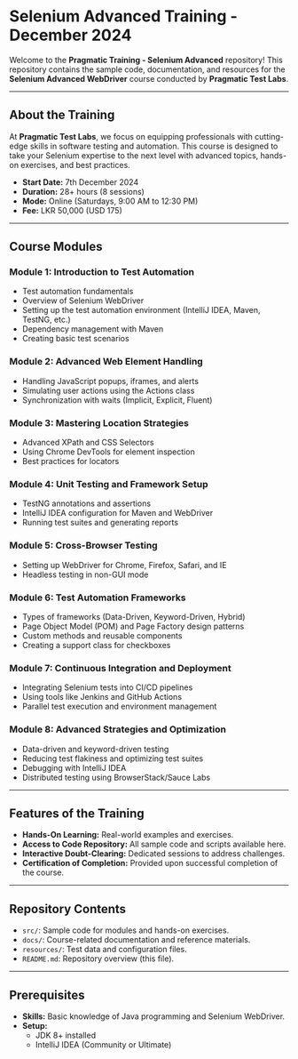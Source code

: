 # Selenium Advanced Training - December 2024

Welcome to the **Pragmatic Training - Selenium Advanced** repository! This repository contains the sample code, documentation, and resources for the **Selenium Advanced WebDriver** course conducted by **Pragmatic Test Labs**.

---

## **About the Training**
At **Pragmatic Test Labs**, we focus on equipping professionals with cutting-edge skills in software testing and automation. This course is designed to take your Selenium expertise to the next level with advanced topics, hands-on exercises, and best practices.

- **Start Date:** 7th December 2024
- **Duration:** 28+ hours (8 sessions)
- **Mode:** Online (Saturdays, 9:00 AM to 12:30 PM)
- **Fee:** LKR 50,000 (USD 175)

---

## **Course Modules**

### **Module 1: Introduction to Test Automation**
- Test automation fundamentals
- Overview of Selenium WebDriver
- Setting up the test automation environment (IntelliJ IDEA, Maven, TestNG, etc.)
- Dependency management with Maven
- Creating basic test scenarios

### **Module 2: Advanced Web Element Handling**
- Handling JavaScript popups, iframes, and alerts
- Simulating user actions using the Actions class
- Synchronization with waits (Implicit, Explicit, Fluent)

### **Module 3: Mastering Location Strategies**
- Advanced XPath and CSS Selectors
- Using Chrome DevTools for element inspection
- Best practices for locators

### **Module 4: Unit Testing and Framework Setup**
- TestNG annotations and assertions
- IntelliJ IDEA configuration for Maven and WebDriver
- Running test suites and generating reports

### **Module 5: Cross-Browser Testing**
- Setting up WebDriver for Chrome, Firefox, Safari, and IE
- Headless testing in non-GUI mode

### **Module 6: Test Automation Frameworks**
- Types of frameworks (Data-Driven, Keyword-Driven, Hybrid)
- Page Object Model (POM) and Page Factory design patterns
- Custom methods and reusable components
- Creating a support class for checkboxes

### **Module 7: Continuous Integration and Deployment**
- Integrating Selenium tests into CI/CD pipelines
- Using tools like Jenkins and GitHub Actions
- Parallel test execution and environment management

### **Module 8: Advanced Strategies and Optimization**
- Data-driven and keyword-driven testing
- Reducing test flakiness and optimizing test suites
- Debugging with IntelliJ IDEA
- Distributed testing using BrowserStack/Sauce Labs

---

## **Features of the Training**
- **Hands-On Learning:** Real-world examples and exercises.
- **Access to Code Repository:** All sample code and scripts available here.
- **Interactive Doubt-Clearing:** Dedicated sessions to address challenges.
- **Certification of Completion:** Provided upon successful completion of the course.

---

## **Repository Contents**
- `src/`: Sample code for modules and hands-on exercises.
- `docs/`: Course-related documentation and reference materials.
- `resources/`: Test data and configuration files.
- `README.md`: Repository overview (this file).

---

## **Prerequisites**
- **Skills:** Basic knowledge of Java programming and Selenium WebDriver.
- **Setup:**
    - JDK 8+ installed
    - IntelliJ IDEA (Community or Ultimate)
